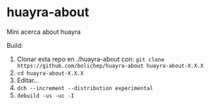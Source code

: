 # huayra-about
Mini acerca about huayra

Build:
1. Clonar esta repo en ./huayra-about con:
`git clone https://github.com/bolichep/huayra-about huayra-about-X.X.X`
2. `cd huayra-about-X.X.X`
3. Editar...
4. `dch --increment --distribution experimental`
5. `debuild -us -uc -I`


